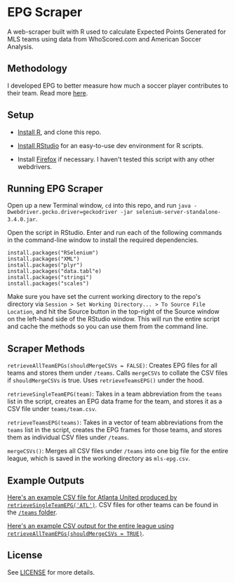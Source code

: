 # EPG Scraper

A web-scraper built with R used to calculate Expected Points Generated for MLS teams using data from WhoScored.com and American Soccer Analysis.

## Methodology

I developed EPG to better measure how much a soccer player contributes to their team. Read more [here](https://akeaswaran.me/epg/).

## Setup

* [Install R](https://www.r-project.org), and clone this repo.

* [Install RStudio](https://www.rstudio.com) for an easy-to-use dev environment for R scripts.

* Install [Firefox](https://www.mozilla.org/en-US/firefox/) if necessary. I haven't tested this script with any other webdrivers.

## Running EPG Scraper

Open up a new Terminal window, `cd` into this repo, and run `java -Dwebdriver.gecko.driver=geckodriver -jar selenium-server-standalone-3.4.0.jar`.

Open the script in RStudio. Enter and run each of the following commands in the command-line window to install the required dependencies.

    install.packages("RSelenium")
    install.packages("XML")
    install.packages("plyr")
    install.packages("data.tabl"e)
    install.packages("stringi")
    install.packages("scales")


Make sure you have set the current working directory to the repo's directory via `Session > Set Working Directory... > To Source File Location`, and hit the Source button in the top-right of the Source window on the left-hand side of the RStudio window. This will run the entire script and cache the methods so you can use them from the command line.

## Scraper Methods

`retrieveAllTeamEPGs(shouldMergeCSVs = FALSE)`: Creates EPG files for all teams and stores them under `/teams`. Calls `mergeCSVs` to collate the CSV files if `shouldMergeCSVs` is true. Uses `retrieveTeamsEPG()` under the hood.

`retrieveSingleTeamEPG(team)`: Takes in a team abbreviation from the `teams` list in the script, creates an EPG data frame for the team, and stores it as a CSV file under `teams/team.csv`.

`retrieveTeamsEPG(teams)`: Takes in a vector of team abbreviations from the `teams` list in the script, creates the EPG frames for those teams, and stores them as individual CSV files under `/teams`.

`mergeCSVs()`: Merges all CSV files under `/teams` into one big file for the entire league, which is saved in the working directory as `mls-epg.csv`.

## Example Outputs

[Here's an example CSV file for Atlanta United produced by `retrieveSingleTeamEPG('ATL')`](https://github.com/akeaswaran/epg-scraper/blob/master/teams/ATL.csv). CSV files for other teams can be found in the [`/teams` folder](https://github.com/akeaswaran/epg-scraper/blob/master/teams).

[Here's an example CSV output for the entire league using `retrieveAllTeamEPGs(shouldMergeCSVs = TRUE)`](https://github.com/akeaswaran/epg-scraper/blob/master/mls-epg.csv).

## License

See [LICENSE](https://github.com/akeaswaran/epg-scraper/blob/master/LICENSE) for more details.
